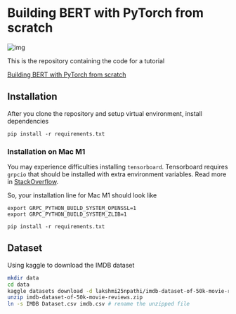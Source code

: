 # Building BERT with PyTorch from scratch

![img](https://uploads-ssl.webflow.com/60100d26d33c7cce48258afd/6244769a9ec65d641e367414_BERT%20with%20PyTorch.png)

This is the repository containing the code for a tutorial

[Building BERT with PyTorch from scratch](https://coaxsoft.com/blog/building-bert-with-pytorch-from-scratch)

## Installation

After you clone the repository and setup virtual environment,
install dependencies

```shell
pip install -r requirements.txt
```

### Installation on Mac M1

You may experience difficulties installing `tensorboard`.
Tensorboard requires `grpcio` that should be installed with extra environment
variables. Read more in [StackOverflow](https://stackoverflow.com/questions/66640705/how-can-i-install-grpcio-on-an-apple-m1-silicon-laptop).

So, your installation line for Mac M1 should look like

```shell
export GRPC_PYTHON_BUILD_SYSTEM_OPENSSL=1
export GRPC_PYTHON_BUILD_SYSTEM_ZLIB=1

pip install -r requirements.txt
```

## Dataset
Using kaggle to download the IMDB dataset
```bash
mkdir data
cd data
kaggle datasets download -d lakshmi25npathi/imdb-dataset-of-50k-movie-reviews
unzip imdb-dataset-of-50k-movie-reviews.zip
ln -s IMDB Dataset.csv imdb.csv # rename the unzipped file
```